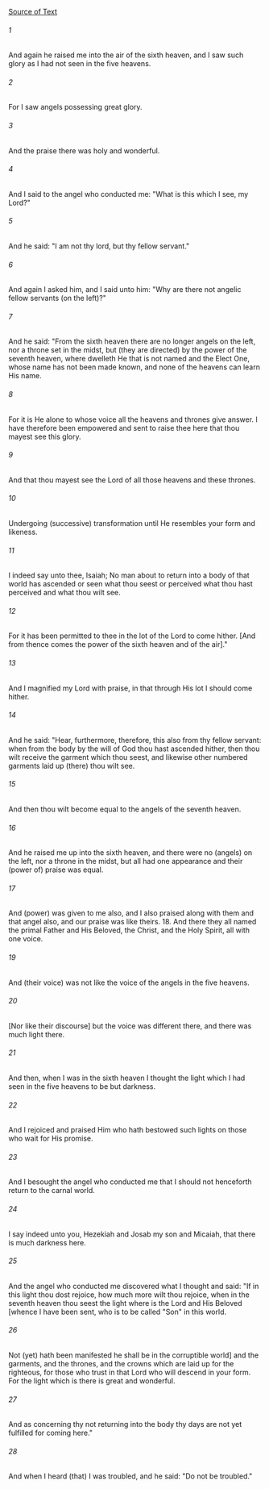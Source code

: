 [Source of Text](https://github.com/scrollmapper/bible_databases_deuterocanonical)

###### 1
And again he raised me into the air of the sixth heaven, and I saw such glory as I had not seen in the five heavens.

###### 2
For I saw angels possessing great glory.

###### 3
And the praise there was holy and wonderful.

###### 4
And I said to the angel who conducted me: "What is this which I see, my Lord?"

###### 5
And he said: "I am not thy lord, but thy fellow servant."

###### 6
And again I asked him, and I said unto him: "Why are there not angelic fellow servants (on the left)?"

###### 7
And he said: "From the sixth heaven there are no longer angels on the left, nor a throne set in the midst, but (they are directed) by the power of the seventh heaven, where dwelleth He that is not named and the Elect One, whose name has not been made known, and none of the heavens can learn His name.

###### 8
For it is He alone to whose voice all the heavens and thrones give answer. I have therefore been empowered and sent to raise thee here that thou mayest see this glory.

###### 9
And that thou mayest see the Lord of all those heavens and these thrones.

###### 10
Undergoing (successive) transformation until He resembles your form and likeness.

###### 11
I indeed say unto thee, Isaiah; No man about to return into a body of that world has ascended or seen what thou seest or perceived what thou hast perceived and what thou wilt see.

###### 12
For it has been permitted to thee in the lot of the Lord to come hither. [And from thence comes the power of the sixth heaven and of the air]."

###### 13
And I magnified my Lord with praise, in that through His lot I should come hither.

###### 14
And he said: "Hear, furthermore, therefore, this also from thy fellow servant: when from the body by the will of God thou hast ascended hither, then thou wilt receive the garment which thou seest, and likewise other numbered garments laid up (there) thou wilt see.

###### 15
And then thou wilt become equal to the angels of the seventh heaven.

###### 16
And he raised me up into the sixth heaven, and there were no (angels) on the left, nor a throne in the midst, but all had one appearance and their (power of) praise was equal.

###### 17
And (power) was given to me also, and I also praised along with them and that angel also, and our praise was like theirs. 18. And there they all named the primal Father and His Beloved, the Christ, and the Holy Spirit, all with one voice.

###### 19
And (their voice) was not like the voice of the angels in the five heavens.

###### 20
[Nor like their discourse] but the voice was different there, and there was much light there.

###### 21
And then, when I was in the sixth heaven I thought the light which I had seen in the five heavens to be but darkness.

###### 22
And I rejoiced and praised Him who hath bestowed such lights on those who wait for His promise.

###### 23
And I besought the angel who conducted me that I should not henceforth return to the carnal world.

###### 24
I say indeed unto you, Hezekiah and Josab my son and Micaiah, that there is much darkness here.

###### 25
And the angel who conducted me discovered what I thought and said: "If in this light thou dost rejoice, how much more wilt thou rejoice, when in the seventh heaven thou seest the light where is the Lord and His Beloved [whence I have been sent, who is to be called "Son" in this world.

###### 26
Not (yet) hath been manifested he shall be in the corruptible world] and the garments, and the thrones, and the crowns which are laid up for the righteous, for those who trust in that Lord who will descend in your form. For the light which is there is great and wonderful.

###### 27
And as concerning thy not returning into the body thy days are not yet fulfilled for coming here."

###### 28
And when I heard (that) I was troubled, and he said: "Do not be troubled."